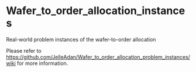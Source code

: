 # Wafer_to_order_allocation_instances
Real-world problem instances of the wafer-to-order allocation

Please refer to https://github.com/JelleAdan/Wafer_to_order_allocation_problem_instances/wiki for more information.
